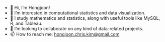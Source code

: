 - 👋 Hi, I’m Hongjoon!
- 👀 I’m interested in computational statistics and data visualization.
- 🌱 I study mathematics and statistics, along with useful tools like MySQL, R, and Tableau.
- 💞️ I’m looking to collaborate on any kind of data-related projects.
- 📫 How to reach me: hongjoon.chris.kim@gmail.com

<!---
kjkk77/kjkk77 is a ✨ special ✨ repository because its `README.md` (this file) appears on your GitHub profile.
You can click the Preview link to take a look at your changes.
--->
